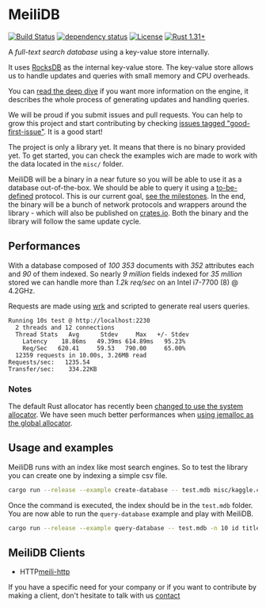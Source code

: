 # MeiliDB

[![Build Status](https://travis-ci.org/Kerollmops/MeiliDB.svg?branch=master)](https://travis-ci.org/Kerollmops/MeiliDB)
[![dependency status](https://deps.rs/repo/github/Kerollmops/MeiliDB/status.svg)](https://deps.rs/repo/github/Kerollmops/MeiliDB)
[![License](https://img.shields.io/github/license/Kerollmops/MeiliDB.svg)](https://github.com/Kerollmops/MeiliDB)
[![Rust 1.31+](https://img.shields.io/badge/rust-1.31+-lightgray.svg)](
https://www.rust-lang.org)

A _full-text search database_ using a key-value store internally.

It uses [RocksDB](https://github.com/facebook/rocksdb) as the internal key-value store. The key-value store allows us to handle updates and queries with small memory and CPU overheads.

You can [read the deep dive](deep-dive.md) if you want more information on the engine, it describes the whole process of generating updates and handling queries.

We will be proud if you submit issues and pull requests. You can help to grow this project and start contributing by checking [issues tagged "good-first-issue"](https://github.com/Kerollmops/MeiliDB/issues?q=is%3Aissue+is%3Aopen+label%3A%22good+first+issue%22). It is a good start!

The project is only a library yet. It means that there is no binary provided yet. To get started, you can check the examples wich are made to work with the data located in the `misc/` folder.

MeiliDB will be a binary in a near future so you will be able to use it as a database out-of-the-box. We should be able to query it using a [to-be-defined](https://github.com/Kerollmops/MeiliDB/issues/38) protocol. This is our current goal, [see the milestones](https://github.com/Kerollmops/MeiliDB/milestones). In the end, the binary will be a bunch of network protocols and wrappers around the library - which will also be published on [crates.io](https://crates.io). Both the binary and the library will follow the same update cycle.



## Performances

With a database composed of _100 353_ documents with _352_ attributes each and _90_ of them indexed.
So nearly _9 million_ fields indexed for _35 million_ stored we can handle more than _1.2k req/sec_ on an Intel i7-7700 (8) @ 4.2GHz.

Requests are made using [wrk](https://github.com/wg/wrk) and scripted to generate real users queries.

```
Running 10s test @ http://localhost:2230
  2 threads and 12 connections
  Thread Stats   Avg      Stdev     Max   +/- Stdev
    Latency    18.86ms   49.39ms 614.89ms   95.23%
    Req/Sec   620.41     59.53   790.00     65.00%
  12359 requests in 10.00s, 3.26MB read
Requests/sec:   1235.54
Transfer/sec:    334.22KB
```

### Notes

The default Rust allocator has recently been [changed to use the system allocator](https://github.com/rust-lang/rust/pull/51241/).
We have seen much better performances when [using jemalloc as the global allocator](https://github.com/alexcrichton/jemallocator#documentation).

## Usage and examples

MeiliDB runs with an index like most search engines.
So to test the library you can create one by indexing a simple csv file.

```bash
cargo run --release --example create-database -- test.mdb misc/kaggle.csv --schema schema-example.toml
```

Once the command is executed, the index should be in the `test.mdb` folder. You are now able to run the `query-database` example and play with MeiliDB.

```bash
cargo run --release --example query-database -- test.mdb -n 10 id title
```

## MeiliDB Clients

- HTTP[meili-http](https://github.com/meilisearch/meili-http)

If you have a specific need for your company or if you want to contribute by making a client, don't hesitate to talk with us [contact](contact@meilisearch.com)
